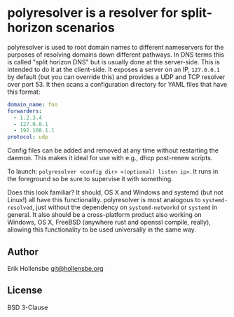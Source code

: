 # polyresolver is a resolver for split-horizon scenarios

polyresolver is used to root domain names to different nameservers for the purposes of resolving domains down different pathways. In DNS terms this is called "split horizon DNS" but is usually done at the server-side. This is intended to do it at the client-side. It exposes a server on an IP, `127.0.0.1` by default (but you can override this) and provides a UDP and TCP resolver over port 53. It then scans a configuration directory for YAML files that have this format:

```yaml
domain_name: foo
forwarders:
  - 1.2.3.4
  - 127.0.0.1
  - 192.168.1.1
protocol: udp
```

Config files can be added and removed at any time without restarting the daemon. This makes it ideal for use with e.g., dhcp post-renew scripts.

To launch: `polyresolver <config dir> <(optional) listen ip>`. It runs in the foreground so be sure to supervise it with something.

Does this look familiar? It should, OS X and Windows and systemd (but not Linux!) all have this functionality. polyresolver is most analogous to `systemd-resolved`, just without the dependency on `systemd-networkd` or `systemd` in general. It also should be a cross-platform product also working on Windows, OS X, FreeBSD (anywhere rust and openssl compile, really), allowing this functionality to be used universally in the same way.

## Author

Erik Hollensbe <git@hollensbe.org>

## License

BSD 3-Clause
